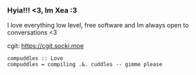 ### Hyia!!! <3, Im Xea :3

I love everything low level, free software and Im always open to conversations <3

cgit: https://cgit.socki.moe
~~~
compuddles :: Love
compuddles = compiling .&. cuddles -- gimme please
~~~
